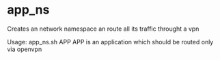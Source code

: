 # app_ns
Creates an network namespace an route all its traffic throught a vpn

Usage: app_ns.sh APP
		APP is an application which should be routed only via openvpn
